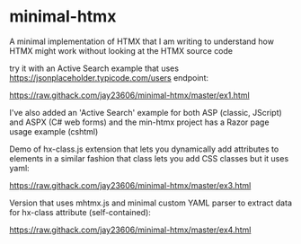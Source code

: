 # minimal-htmx
A minimal implementation of HTMX that I am writing to understand how HTMX might work without looking at the HTMX source code

try it with an Active Search example that uses https://jsonplaceholder.typicode.com/users endpoint:

https://raw.githack.com/jay23606/minimal-htmx/master/ex1.html

I've also added an 'Active Search' example for both ASP (classic, JScript) and ASPX (C# web forms) and the min-htmx project has a Razor page usage example (cshtml)

Demo of hx-class.js extension that lets you dynamically add attributes to elements in a similar fashion that class lets you add CSS classes but it uses yaml:

https://raw.githack.com/jay23606/minimal-htmx/master/ex3.html

Version that uses mhtmx.js and minimal custom YAML parser to extract data for hx-class attribute (self-contained):

https://raw.githack.com/jay23606/minimal-htmx/master/ex4.html
